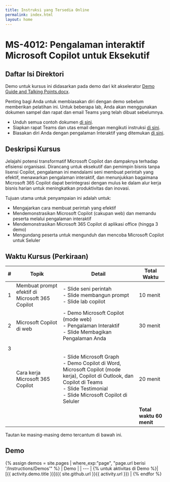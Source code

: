 ```yaml
---
title: Instruksi yang Tersedia Online
permalink: index.html
layout: home
---
```


# MS-4012: Pengalaman interaktif Microsoft Copilot untuk Eksekutif 

## Daftar Isi Direktori

Demo untuk kursus ini didasarkan pada demo dari kit akselerator [Demo Guide and Talking Points.docx](https://microsoft.seismic.com/Link/Content/DCJC9CXBThjcFGfJjJXMQ2jXqfCG).

Penting bagi Anda untuk membiasakan diri dengan demo sebelum memberikan pelatihan ini. Untuk beberapa lab, Anda akan menggunakan dokumen sampel dan rapat dan email Teams yang telah dibuat sebelumnya.

- Unduh semua contoh dokumen [di sini](https://github.com/MicrosoftLearning/MS-4012-Microsoft-Copilot-Unlocked/tree/master/Resourcefiles).
- Siapkan rapat Teams dan utas email dengan mengikuti instruksi [di sini](https://microsoft.seismic.com/Link/Content/DCFPQWmT2DMXC8WJjgjP4H44GWXG).
- Biasakan diri Anda dengan pengalaman Interaktif yang ditemukan [di sini](https://aka.ms/CopilotWebEE).



## Deskripsi Kursus

Jelajahi potensi transformatif Microsoft Copilot dan dampaknya terhadap efisiensi organisasi. Dirancang untuk eksekutif dan pemimpin bisnis tanpa lisensi Copilot, pengalaman ini mendalami seni membuat perintah yang efektif, menawarkan pengalaman interaktif, dan menunjukkan bagaimana Microsoft 365 Copilot dapat berintegrasi dengan mulus ke dalam alur kerja bisnis harian untuk meningkatkan produktivitas dan inovasi.

Tujuan utama untuk penyampaian ini adalah untuk:

- Mengajarkan cara membuat perintah yang efektif
- Mendemonstrasikan Microsoft Copilot (cakupan web) dan memandu peserta melalui pengalaman interaktif
- Mendemonstrasikan Microsoft 365 Copilot di aplikasi office (hingga 3 demo)
- Mengundang peserta untuk mengunduh dan mencoba Microsoft Copilot untuk Seluler

## Waktu Kursus (Perkiraan) 

| # | Topik                                 | Detail                                                                                          | Total Waktu      |
|---|---------------------------------------|--------------------------------------------------------------------------------------------------|-----------------|
| 1 | Membuat prompt efektif di Microsoft 365 Copilot | - Slide seni perintah <br> - Slide membangun prompt <br> - Slide lab copilot | 10 menit    |
| 2 | Microsoft Copilot di web          | - Demo Microsoft Copilot (mode web) <br> - Pengalaman Interaktif  <br> - Slide Membagikan Pengalaman Anda | 30 menit
                |
| 3
           | Cara kerja Microsoft 365 Copilot     | - Slide Microsoft Graph <br> - Demo Copilot di Word, Microsoft Copilot (mode kerja), Copilot di Outlook, dan Copilot di Teams <br> - Slide Testimonial <br> - Slide Microsoft Copilot di Seluler | 20 menit      |
|   |                                       |                                                                                                  | **Total waktu 60 menit** |


Tautan ke masing-masing demo tercantum di bawah ini.

## Demo

{% assign demos = site.pages | where_exp:"page", "page.url berisi '/Instructions/Demos'" %}
| Demo |
| --- |
{% untuk aktivitas di Demo %}| [{{ activity.demo.title }}]({{ site.github.url }}{{ activity.url }}) |
{% endfor %}
